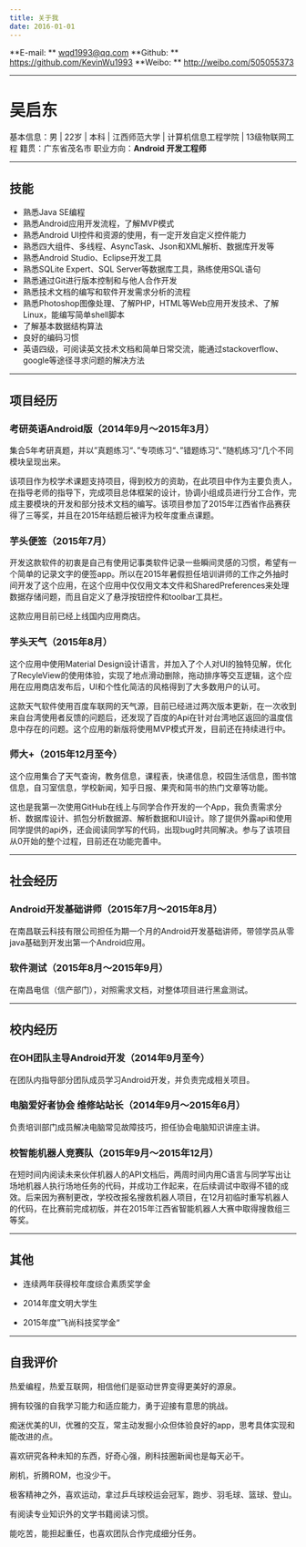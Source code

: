```yaml
---
title: 关于我
date: 2016-01-01
---
```

**E-mail: ** [wqd1993@qq.com](mailto:wqd1993@qq.com)
**Github: ** https://github.com/KevinWu1993
**Weibo: ** http://weibo.com/505055373

---

# 吴启东

基本信息：男 | 22岁 | 本科 | 江西师范大学 | 计算机信息工程学院 | 13级物联网工程
籍贯：广东省茂名市
职业方向：**Android 开发工程师**


---

## 技能

* 熟悉Java SE编程
* 熟悉Android应用开发流程，了解MVP模式
* 熟悉Android UI控件和资源的使用，有一定开发自定义控件能力
* 熟悉四大组件、多线程、AsyncTask、Json和XML解析、数据库开发等
* 熟悉Android Studio、Eclipse开发工具
* 熟悉SQLite Expert、SQL Server等数据库工具，熟练使用SQL语句
* 熟悉通过Git进行版本控制和与他人合作开发
* 熟悉技术文档的编写和软件开发需求分析的流程
* 熟悉Photoshop图像处理、了解PHP，HTML等Web应用开发技术、了解Linux，能编写简单shell脚本
* 了解基本数据结构算法
* 良好的编码习惯
* 英语四级，可阅读英文技术文档和简单日常交流，能通过stackoverflow、google等途径寻求问题的解决方法

---

## 项目经历

### **考研英语Android版（2014年9月～2015年3月）**



集合5年考研真题，并以”真题练习“、”专项练习“、”错题练习“、”随机练习“几个不同模块呈现出来。



该项目作为校学术课题支持项目，得到校方的资助，在此项目中作为主要负责人，在指导老师的指导下，完成项目总体框架的设计，协调小组成员进行分工合作，完成主要模块的开发和部分技术文档的编写。该项目参加了2015年江西省作品赛获得了三等奖，并且在2015年结题后被评为校年度重点课题。



### **芋头便签（2015年7月）**



开发这款软件的初衷是自己有使用记事类软件记录一些瞬间灵感的习惯，希望有一个简单的记录文字的便签app。所以在2015年暑假担任培训讲师的工作之外抽时间开发了这个应用，在这个应用中仅仅用文本文件和SharedPreferences来处理数据存储问题，而且自定义了悬浮按钮控件和toolbar工具栏。



这款应用目前已经上线国内应用商店。



### **芋头天气（2015年8月）**



这个应用中使用Material Design设计语言，并加入了个人对UI的独特见解，优化了RecyleView的使用体验，实现了地点滑动删除，拖动排序等交互逻辑，这个应用在应用商店发布后，UI和个性化简洁的风格得到了大多数用户的认可。



这款天气软件使用百度车联网的天气源，目前已经进过两次版本更新，在一次收到来自台湾使用者反馈的问题后，还发现了百度的Api在针对台湾地区返回的温度信息中存在的问题。这个应用的新版将使用MVP模式开发，目前还在持续进行中。

### **师大+（2015年12月至今）**



这个应用集合了天气查询，教务信息，课程表，快递信息，校园生活信息，图书馆信息，自习室信息，学校新闻，知乎日报、果壳和简书的热门文章等功能。



这也是我第一次使用GitHub在线上与同学合作开发的一个App，我负责需求分析、数据库设计、抓包分析数据源、解析数据和UI设计。除了提供外露api和使用同学提供的api外，还会阅读同学写的代码，出现bug时共同解决。参与了该项目从0开始的整个过程，目前还在功能完善中。



---

## 社会经历

### **Android开发基础讲师（2015年7月～2015年8月）**



在南昌联云科技有限公司担任为期一个月的Android开发基础讲师，带领学员从零java基础到开发出第一个Android应用。

### **软件测试（2015年8月～2015年9月）**



在南昌电信（信产部门），对照需求文档，对整体项目进行黑盒测试。



---

## 校内经历

### **在OH团队主导Android开发（2014年9月至今）**



在团队内指导部分团队成员学习Android开发，并负责完成相关项目。



### **电脑爱好者协会 维修站站长（2014年9月～2015年6月）**



负责培训部门成员解决电脑常见故障技巧，担任协会电脑知识讲座主讲。



### **校智能机器人竞赛队（2015年9月～2015年12月）**



在短时间内阅读未来伙伴机器人的API文档后，两周时间内用C语言与同学写出让场地机器人执行场地任务的代码，并成功工作起来，在后续调试中取得不错的成效。后来因为赛制更改，学校改报名搜救机器人项目，在12月初临时重写机器人的代码，在比赛前完成初版，并在2015年江西省智能机器人大赛中取得搜救组三等奖。



---

## 其他

* 连续两年获得校年度综合素质奖学金

* 2014年度文明大学生

* 2015年度”飞尚科技奖学金“

---

## 自我评价

热爱编程，热爱互联网，相信他们是驱动世界变得更美好的源泉。

拥有较强的自我学习能力和适应能力，勇于迎接有意思的挑战。

痴迷优美的UI，优雅的交互，常主动发掘小众但体验良好的app，思考具体实现和能改进的点。

喜欢研究各种未知的东西，好奇心强，刷科技圈新闻也是每天必干。

刷机，折腾ROM，也没少干。

极客精神之外，喜欢运动，拿过乒乓球校运会冠军，跑步、羽毛球、篮球、登山。

有阅读专业知识外的文学书籍阅读习惯。

能吃苦，能担起重任，也喜欢团队合作完成细分任务。



